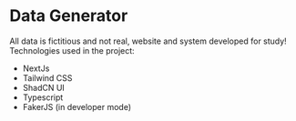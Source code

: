 # Data Generator

All data is fictitious and not real, website and system developed for study!
Technologies used in the project:

- NextJs
- Tailwind CSS
- ShadCN UI
- Typescript
- FakerJS (in developer mode)
